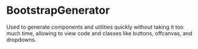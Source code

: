 # BootstrapGenerator
Used to generate components and utilities quickly without taking it too much time, allowing to view code and classes like buttons, offcanvas, and dropdowns.
